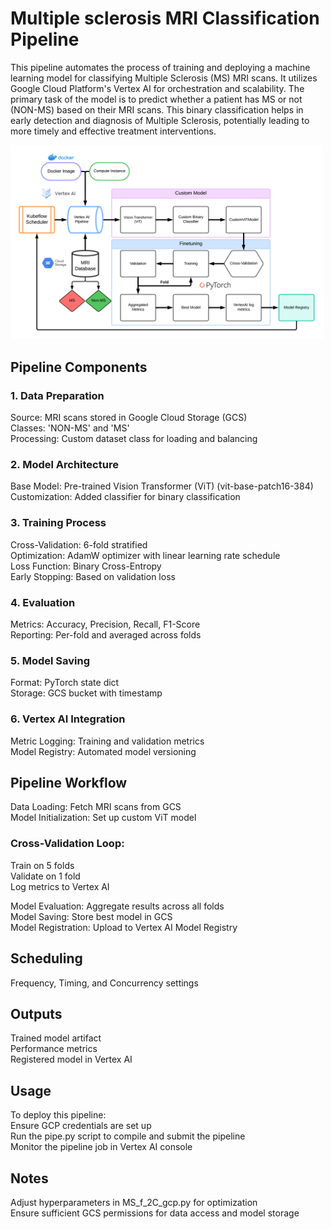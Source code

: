 # Multiple sclerosis MRI Classification Pipeline

This pipeline automates the process of training and deploying a machine learning model for classifying Multiple Sclerosis (MS) MRI scans. It utilizes Google Cloud Platform's Vertex AI for orchestration and scalability. The primary task of the model is to predict whether a patient has MS or not (NON-MS) based on their MRI scans. This binary classification helps in early detection and diagnosis of Multiple Sclerosis, potentially leading to more timely and effective treatment interventions.

<img src="gcp_ms_mri_pipe_flow.png" width="500">

## Pipeline Components

### 1. Data Preparation
Source: MRI scans stored in Google Cloud Storage (GCS)   
Classes: 'NON-MS' and 'MS'   
Processing: Custom dataset class for loading and balancing   

### 2. Model Architecture
Base Model: Pre-trained Vision Transformer (ViT) (vit-base-patch16-384)  
Customization: Added classifier for binary classification   
   
### 3. Training Process
Cross-Validation: 6-fold stratified   
Optimization: AdamW optimizer with linear learning rate schedule   
Loss Function: Binary Cross-Entropy   
Early Stopping: Based on validation loss   

### 4. Evaluation
Metrics: Accuracy, Precision, Recall, F1-Score   
Reporting: Per-fold and averaged across folds   

### 5. Model Saving
Format: PyTorch state dict   
Storage: GCS bucket with timestamp   

### 6. Vertex AI Integration  
Metric Logging: Training and validation metrics   
Model Registry: Automated model versioning   

## Pipeline Workflow
Data Loading: Fetch MRI scans from GCS   
Model Initialization: Set up custom ViT model   
### Cross-Validation Loop:   
Train on 5 folds   
Validate on 1 fold   
Log metrics to Vertex AI   
   
Model Evaluation: Aggregate results across all folds   
Model Saving: Store best model in GCS   
Model Registration: Upload to Vertex AI Model Registry   

## Scheduling
Frequency, Timing, and Concurrency settings    

## Outputs
Trained model artifact   
Performance metrics   
Registered model in Vertex AI   

## Usage
To deploy this pipeline:   
Ensure GCP credentials are set up   
Run the pipe.py script to compile and submit the pipeline   
Monitor the pipeline job in Vertex AI console   

## Notes
Adjust hyperparameters in MS_f_2C_gcp.py for optimization   
Ensure sufficient GCS permissions for data access and model storage   
 

